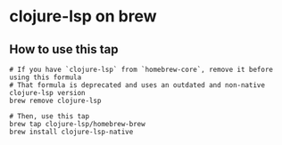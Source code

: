 # clojure-lsp on brew

## How to use this tap

```shell
# If you have `clojure-lsp` from `homebrew-core`, remove it before using this formula
# That formula is deprecated and uses an outdated and non-native clojure-lsp version
brew remove clojure-lsp

# Then, use this tap
brew tap clojure-lsp/homebrew-brew
brew install clojure-lsp-native
```
